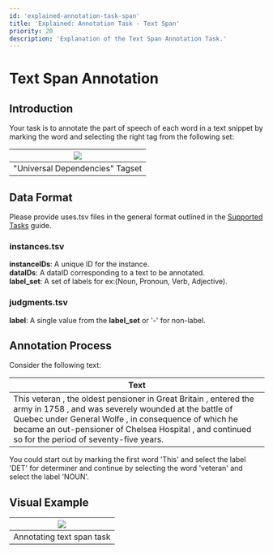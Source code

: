 ```yaml
---
id: 'explained-annotation-task-span'
title: 'Explained: Annotation Task - Text Span'
priority: 20
description: 'Explanation of the Text Span Annotation Task.'
---
```


# Text Span Annotation

## Introduction
Your task is to annotate the part of speech of each word in a text snippet by marking the word and selecting the right tag from the following set:


| ![](/image/span.png)     | 
| :-----------------------------------: | 
|          "Universal Dependencies" Tagset |  

## Data Format
Please provide uses.tsv files in the general format outlined in the [Supported Tasks](/guide/supported-tasks) guide.
### instances.tsv
**instanceIDs**:  A unique ID for the instance.\
**dataIDs**: A dataID corresponding to a text to be annotated.\
**label_set**: A set of labels for ex:(Noun, Pronoun, Verb, Adjective).

### judgments.tsv
**label**: A single value from the **label_set** or '-' for non-label.

## Annotation Process


Consider the following text:

|Text |
|--------|
|This veteran , the oldest pensioner in Great Britain , entered the army in 1758 , and was severely wounded at the battle of Quebec under General Wolfe , in consequence of which he became an out-pensioner of Chelsea Hospital , and continued so for the period of seventy-five years.|

You could start out by marking the first word 'This' and select the label 'DET' for determiner and continue by selecting the word 'veteran' and select the label 'NOUN'.

## Visual Example

| ![](/gif/guide/span-annotate.gif)     | 
| :-----------------------------------: | 
|    Annotating  text span task         |  
